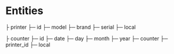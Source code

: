 # Entities

├ printer
├─ id
├─ model
├─ brand
├─ serial
├─ local

├ counter
├─ id
├─ date
├─ day
├─ month
├─ year
├─ counter
├─ printer_id
├─ local
